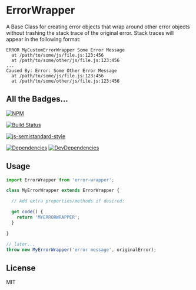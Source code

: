 # ErrorWrapper

A Base Class for creating error objects that wrap around other error objects
without trashing the stack trace of the original error. Stack traces will appear
in the following format:

```
ERROR MyCustomErrorWrapper Some Error Message
  at /path/to/some/js/file.js:123:456
  at /path/to/some/other/js/file.js:123:456
...
Caused By: Error: Some Other Error Message
  at /path/to/some/js/file.js:123:456
  at /path/to/some/other/js/file.js:123:456
```

## All the Badges...

[![NPM](https://nodei.co/npm/error-wrapper.png)](https://www.npmjs.com/package/error-wrapper)

[![Build Status](https://travis-ci.org/spudly/error-wrapper.svg?branch=master)](https://travis-ci.org/spudly/error-wrapper)

[![js-semistandard-style](https://img.shields.io/badge/code%20style-semistandard-brightgreen.svg?style=flat-square)](https://github.com/Flet/semistandard)

[![Dependencies](https://david-dm.org/spudly/error-wrapper.svg)](https://david-dm.org/spudly/error-wrapper) [![DevDependencies](https://david-dm.org/spudly/error-wrapper/dev-status.svg)](https://david-dm.org/spudly/error-wrapper#info=devDependencies)

## Usage

```js
import ErrorWrapper from 'error-wrapper';

class MyErrorWrapper extends ErrorWrapper {

  // Add extra properties/methods if desired:

  get code() {
    return 'MYERRORWRAPPER';
  }

}

// later...
throw new MyErrorWrapper('error message', originalError);
```

## License

MIT
